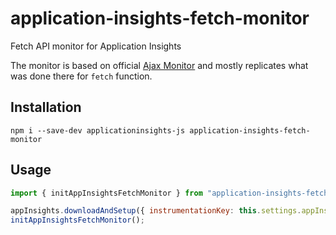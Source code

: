# application-insights-fetch-monitor
Fetch API monitor for Application Insights

The monitor is based on official [Ajax Monitor](https://github.com/Microsoft/ApplicationInsights-JS/blob/master/JavaScript/JavaScriptSDK/ajax/ajax.ts) and mostly replicates what was done there for `fetch` function.
## Installation

```
npm i --save-dev applicationinsights-js application-insights-fetch-monitor
```
## Usage

```js
import { initAppInsightsFetchMonitor } from "application-insights-fetch-monitor";

appInsights.downloadAndSetup({ instrumentationKey: this.settings.appInsightsInstrumentationKey });
initAppInsightsFetchMonitor();
```
